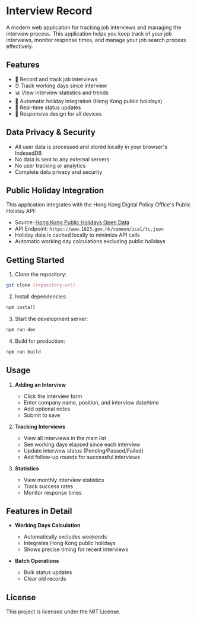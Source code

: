 # Interview Record

A modern web application for tracking job interviews and managing the interview process. This application helps you keep track of your job interviews, monitor response times, and manage your job search process effectively.

## Features

- 📝 Record and track job interviews
- ⏰ Track working days since interview
- 📊 View interview statistics and trends
- 📅 Automatic holiday integration (Hong Kong public holidays)
- 🔄 Real-time status updates
- 📱 Responsive design for all devices

## Data Privacy & Security

- All user data is processed and stored locally in your browser's IndexedDB
- No data is sent to any external servers
- No user tracking or analytics
- Complete data privacy and security

## Public Holiday Integration

This application integrates with the Hong Kong Digital Policy Office's Public Holiday API:

- Source: [Hong Kong Public Holidays Open Data](https://data.gov.hk/tc-data/dataset/hk-dpo-statistic-cal)
- API Endpoint: `https://www.1823.gov.hk/common/ical/tc.json`
- Holiday data is cached locally to minimize API calls
- Automatic working day calculations excluding public holidays

## Getting Started

1. Clone the repository:

```bash
git clone [repository-url]
```

2. Install dependencies:

```bash
npm install
```

3. Start the development server:

```bash
npm run dev
```

4. Build for production:

```bash
npm run build
```

## Usage

1. **Adding an Interview**

   - Click the interview form
   - Enter company name, position, and interview date/time
   - Add optional notes
   - Submit to save

2. **Tracking Interviews**

   - View all interviews in the main list
   - See working days elapsed since each interview
   - Update interview status (Pending/Passed/Failed)
   - Add follow-up rounds for successful interviews

3. **Statistics**
   - View monthly interview statistics
   - Track success rates
   - Monitor response times

## Features in Detail

- **Working Days Calculation**

  - Automatically excludes weekends
  - Integrates Hong Kong public holidays
  - Shows precise timing for recent interviews

- **Batch Operations**
  - Bulk status updates
  - Clear old records

## License

This project is licensed under the MIT License.
